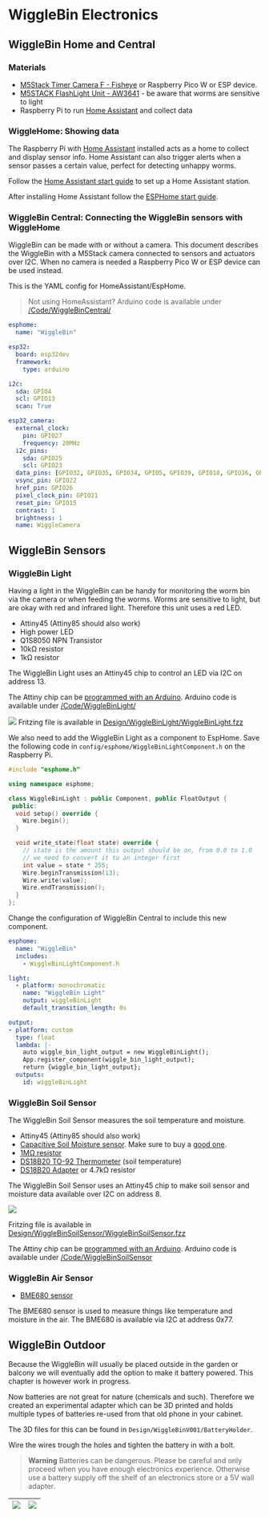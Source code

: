 # WiggleBin Electronics

## WiggleBin Home and Central

### Materials
- [M5Stack Timer Camera F - Fisheye](https://www.tinytronics.nl/shop/en/platforms-and-systems/m5stack/camera/m5stack-timer-camera-f-fisheye) or Raspberry Pico W or ESP device.
- [M5STACK FlashLight Unit - AW3641](https://www.tinytronics.nl/shop/en/platforms-and-systems/m5stack/unit/m5stack-flashlight-unit-aw3641) - be aware that worms are sensitive to light
- Raspberry Pi to run [Home Assistant](https://webthings.io) and collect data

### WiggleHome: Showing data

The Raspberry Pi with [Home Assistant](https://webthings.io) installed acts as a home to collect and display sensor info. Home Assistant can also trigger alerts when a sensor passes a certain value, perfect for detecting unhappy worms.

Follow the [Home Assistant start guide](https://www.home-assistant.io/installation/) to set up a Home Assistant station.

After installing Home Assistant follow the [ESPHome start guide](https://esphome.io/guides/getting_started_hassio.html).

### WiggleBin Central: Connecting the WiggleBin sensors with WiggleHome

WiggleBin can be made with or without a camera. This document describes the WiggleBin with a M5Stack camera connected to sensors and actuators over I2C. When no camera is needed a Raspberry Pico W or ESP device can be used instead.

This is the YAML config for HomeAssistant/EspHome.

> Not using HomeAssistant? Arduino code is available under [/Code/WiggleBinCentral/](/Code/WiggleBinCentral/)

```yaml
esphome:
  name: "WiggleBin"

esp32:
  board: esp32dev
  framework:
    type: arduino

i2c:
  sda: GPIO4
  scl: GPIO13
  scan: True

esp32_camera:
  external_clock:
    pin: GPIO27
    frequency: 20MHz
  i2c_pins:
    sda: GPIO25
    scl: GPIO23
  data_pins: [GPIO32, GPIO35, GPIO34, GPIO5, GPIO39, GPIO18, GPIO36, GPIO19]
  vsync_pin: GPIO22
  href_pin: GPIO26
  pixel_clock_pin: GPIO21
  reset_pin: GPIO15
  contrast: 1
  brightness: 1
  name: WiggleCamera
```

## WiggleBin Sensors

### WiggleBin Light

Having a light in the WiggleBin can be handy for monitoring the worm bin via the camera or when feeding the worms. Worms are sensitive to light, but are okay with red and infrared light. Therefore this unit uses a red LED.

- Attiny45 (Attiny85 should also work)
- High power LED
- Q1S8050 NPN Transistor
- 10kΩ resistor
- 1kΩ resistor

The WiggleBin Light uses an Attiny45 chip to control an LED via I2C on address 13.

The Attiny chip can be [programmed with an Arduino](https://www.instructables.com/Program-an-ATtiny44458485-with-Arduino/). Arduino code is available under [/Code/WiggleBinLight/](/Code/WiggleBinLight/)

![](Design/WiggleBinLight/WiggleBinLight.png)
Fritzing file is available in [Design/WiggleBinLight/WiggleBinLight.fzz](Design/WiggleBinLight/WiggleBinLight.fzz)

We also need to add the WiggleBin Light as a component to   EspHome. Save the following code in `config/esphome/WiggleBinLightComponent.h` on the Raspberry Pi.

```c++
#include "esphome.h"

using namespace esphome;

class WiggleBinLight : public Component, public FloatOutput {
 public:
  void setup() override {
    Wire.begin();
  }

  void write_state(float state) override {
    // state is the amount this output should be on, from 0.0 to 1.0
    // we need to convert it to an integer first
    int value = state * 255;
    Wire.beginTransmission(13);
    Wire.write(value);
    Wire.endTransmission();
  }
};
```

Change the configuration of WiggleBin Central to include this new component. 

```yaml
esphome:
  name: "WiggleBin"
  includes:
    - WiggleBinLightComponent.h

light:
  - platform: monochromatic
    name: "WiggleBin Light"
    output: wiggleBinLight
    default_transition_length: 0s

output:
- platform: custom
  type: float
  lambda: |-
    auto wiggle_bin_light_output = new WiggleBinLight();
    App.register_component(wiggle_bin_light_output);
    return {wiggle_bin_light_output};
  outputs:
    id: wiggleBinLight
```

### WiggleBin Soil Sensor

The WiggleBin Soil Sensor measures the soil temperature and moisture.

- Attiny45 (Attiny85 should also work)
- [Capacitive Soil Moisture sensor](https://www.tinytronics.nl/shop/en/sensors/liquid/capacitive-soil-moisture-sensor-module-with-cable). Make sure to buy a [good one](https://www.youtube.com/watch?v=IGP38bz-K48).
- [1MΩ resistor](https://www.tinytronics.nl/shop/en/components/resistors/resistors/1m%CF%89-resistor)
- [DS18B20 TO-92 Thermometer](https://www.tinytronics.nl/shop/en/sensors/temperature/ds18b20-to-92-thermometer-temperature-sensor-with-cable-waterproof-high-temperature-1m) (soil temperature)
- [DS18B20 Adapter](https://www.tinytronics.nl/shop/en/sensors/temperature/ds18b20-adapter) or 4.7kΩ resistor

The WiggleBin Soil Sensor uses an Attiny45 chip to make soil sensor and moisture data available over I2C on address 8.

![](/Design/WiggleBinSoilSensor/WiggleBinSoilSensor.png)

Fritzing file is available in [Design/WiggleBinSoilSensor/WiggleBinSoilSensor.fzz](/Design/WiggleBinSoilSensor/WiggleBinSoilSensor.fzz)

The Attiny chip can be [programmed with an Arduino](https://www.instructables.com/Program-an-ATtiny44458485-with-Arduino/). Arduino code is available under [/Code/WiggleBinSoilSensor](/Code/WiggleBinSoilSensor)

### WiggleBin Air Sensor

- [BME680 sensor](https://www.tinytronics.nl/shop/en/sensors/air/pressure/bme680-sensor-module-with-level-converter-air-pressure-air-quality-humidity-temperature)

The BME680 sensor is used to measure things like temperature and moisture in the air. The BME680 is available via I2C at address 0x77.

## WiggleBin Outdoor

Because the WiggleBin will usually be placed outside in the garden or balcony we will eventually add the option to make it battery powered. This chapter is however work in progress.

Now batteries are not great for nature (chemicals and such). Therefore we created an experimental adapter which can be 3D printed and holds multiple types of batteries re-used from that old phone in your cabinet.

The 3D files for this can be found in `Design/WiggleBinV001/BatteryHolder`.

Wire the wires trough the holes and tighten the battery in with a bolt.

> **Warning**
> Batteries can be dangerous. Please be careful and only proceed when you have enough electronics experience. Otherwise use a battery supply off the shelf of an electronics store or a 5V wall adapter.

| ![](Images/WiggleBinV001/BatteryHolder/BatteryHolder_Top.jpg) | ![](Images/WiggleBinV001/BatteryHolder/BatteryHolder_Side.jpg) | 
|-|-|